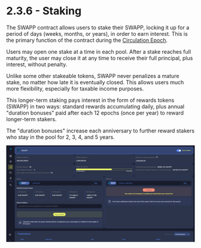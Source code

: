 # 2.3.6 - Staking

The SWAPP contract allows users to stake their SWAPP, locking it up for a period of days \(weeks, months, or years\), in order to earn interest. This is the primary function of the contract during the [Circulation Epoch](circulation-epoch.md).

Users may open one stake at a time in each pool. After a stake reaches full maturity, the user may close it at any time to receive their full principal, plus interest, without penalty.

Unlike some other stakeable tokens, SWAPP never penalizes a mature stake, no matter how late it is eventually closed. This allows users much more flexibility, especially for taxable income purposes. 

This longer-term staking pays interest in the form of rewards tokens \(SWAPP\) in two ways:  standard rewards accumulating daily, plus annual "duration bonuses" paid after each 12 epochs \(once per year\) to reward longer-term stakers. 

The "duration bonuses" increase each anniversary to further reward stakers who stay in the pool for 2, 3, 4, and 5 years.

![Long term staking in Pool 3 - &quot;Swapp Staking&quot;](.gitbook/assets/pool3-staking.jpg)

